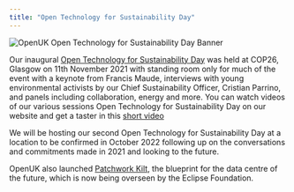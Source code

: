 ```yaml
---
title: "Open Technology for Sustainability Day"
---
```


![OpenUK Open Technology for Sustainability Day Banner](https://stands.fosdem.org/stands/openuk/copday.png)

Our inaugural [Open Technology for Sustainability Day](https://openuk.uk/sustainability/) was held at COP26, Glasgow on 11th November 2021 with standing room only for much of the event with a keynote from Francis Maude, interviews with young environmental activists by our Chief Sustainability Officer, Cristian Parrino, and panels including collaboration, energy and more. You can watch videos of our various sessions Open Technology for Sustainability Day on our website and get a taster 
in this [short video](https://video.fosdem.org/2022/stands/openuk/stand_video_openuk_video3.mp4)

We will be hosting our second Open Technology for Sustainability Day at a location to be confirmed in October 2022 following up on the conversations and commitments made in 2021 and looking to the future.

OpenUK also launched [Patchwork Kilt](https://video.fosdem.org/2022/stands/openuk/stand_video_openuk_video4.mp4), the blueprint for the data centre of the future, which is now being overseen by the Eclipse Foundation.

